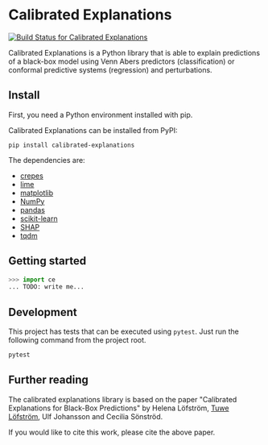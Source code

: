 Calibrated Explanations
=======================

[![Build Status for Calibrated Explanations][build-status]][build-log]

Calibrated Explanations is a Python library
that is able to explain predictions of a black-box model
using Venn Abers predictors (classification)
or conformal predictive systems (regression) and perturbations.

Install
-------

First, you need a Python environment installed with pip.

Calibrated Explanations can be installed from PyPI:

	pip install calibrated-explanations

The dependencies are:

* [crepes](https://github.com/henrikbostrom/crepes)
* [lime](https://github.com/marcotcr/lime)
* [matplotlib](https://matplotlib.org/)
* [NumPy](https://numpy.org/)
* [pandas](https://pandas.pydata.org/)
* [scikit-learn](https://scikit-learn.org/)
* [SHAP](https://pypi.org/project/shap/)
* [tqdm](https://tqdm.github.io/)


Getting started
---------------

```python
>>> import ce
... TODO: write me...
```


Development
-----------

This project has tests that can be executed using `pytest`.
Just run the following command from the project root.

```bash
pytest
```


Further reading
---------------

The calibrated explanations library is based on the paper
"Calibrated Explanations for Black-Box Predictions"
by
Helena Löfström,
[Tuwe Löfström](https://github.com/tuvelofstrom),
Ulf Johansson and
Cecilia Sönströd.

If you would like to cite this work, please cite the above paper.

[build-log]:    https://github.com/Moffran/calibrated_explanations/actions/workflows/ce.yml
[build-status]: https://github.com/Moffran/calibrated_explanations/actions/workflows/ce.yml/badge.svg
